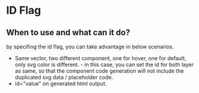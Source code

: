 # ID Flag

## When to use and what can it do?

by specifing the id flag, you can take advantage in below scenarios.

- Same vector, two different component, one for hover, one for default, only svg color is different. - in this case, you can set the id for both layer as same, so that the component code generation will not include the duplicated svg data / placeholder code.
- id="value" on generated html output.

<!-- TODO: provide more realworld usecase -->
